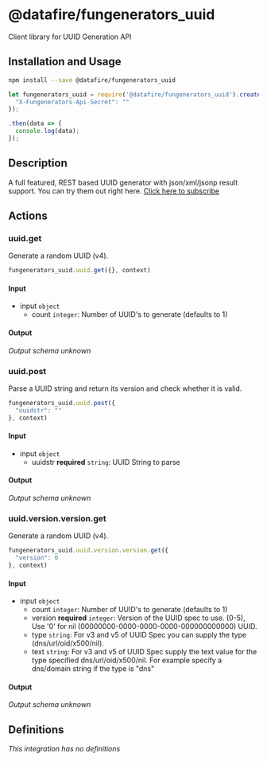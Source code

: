 # @datafire/fungenerators_uuid

Client library for UUID Generation API

## Installation and Usage
```bash
npm install --save @datafire/fungenerators_uuid
```
```js
let fungenerators_uuid = require('@datafire/fungenerators_uuid').create({
  "X-Fungenerators-Api-Secret": ""
});

.then(data => {
  console.log(data);
});
```

## Description

A full featured, REST based UUID generator with json/xml/jsonp result support. You can try them out right here. [Click here to subscribe](http://fungenerators.com/api/uuid/)


## Actions

### uuid.get
Generate a random UUID (v4).


```js
fungenerators_uuid.uuid.get({}, context)
```

#### Input
* input `object`
  * count `integer`: Number of UUID's to generate (defaults to 1)

#### Output
*Output schema unknown*

### uuid.post
Parse a UUID string and return its version and check whether it is valid.


```js
fungenerators_uuid.uuid.post({
  "uuidstr": ""
}, context)
```

#### Input
* input `object`
  * uuidstr **required** `string`: UUID String to parse

#### Output
*Output schema unknown*

### uuid.version.version.get
Generate a random UUID (v4).


```js
fungenerators_uuid.uuid.version.version.get({
  "version": 0
}, context)
```

#### Input
* input `object`
  * count `integer`: Number of UUID's to generate (defaults to 1)
  * version **required** `integer`: Version of the UUID spec to use. (0-5), Use '0' for nil (00000000-0000-0000-0000-000000000000) UUID.
  * type `string`: For v3 and v5 of UUID Spec you can supply the type (dns/url/oid/x500/nil).
  * text `string`: For v3 and v5 of UUID Spec supply the text value for the type specified dns/url/oid/x500/nil. For example specify a dns/domain string if the type is "dns"

#### Output
*Output schema unknown*



## Definitions

*This integration has no definitions*
